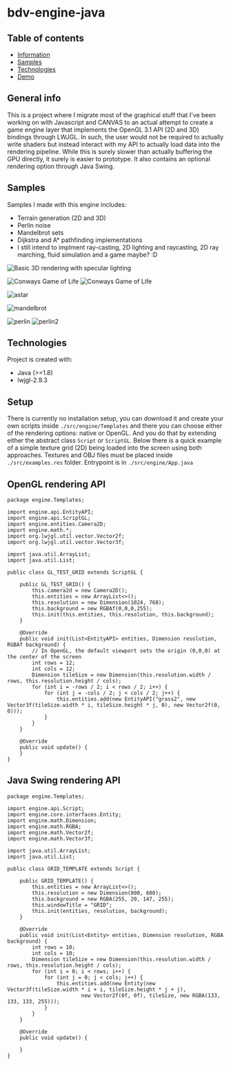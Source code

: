 # bdv-engine-java

## Table of contents
* [Information](#general-info)
* [Samples](#samples)
* [Technologies](#technologies)
* [Demo](#setup)

## General info
This is a project where I migrate most of the graphical stuff that I've been working on with Javascript and CANVAS to an actual attempt to create a game engine layer that implements the OpenGL 3.1 API (2D and 3D) bindings through LWJGL. In such, the user would not be required to actually write shaders but instead interact with my API to actually load data into the rendering pipeline. While this is surely slower than actually buffering the GPU directly, it surely is easier to prototype. It also contains an optional rendering option through Java Swing.

## Samples
Samples I made with this engine includes:

- Terrain generation (2D and 3D)
- Perlin noise
- Mandelbrot sets
- Dijkstra and A* pathfinding implementations
- I still intend to implment ray-casting, 2D lighting and raycasting, 2D ray marching, fluid simulation and a game maybe? :D

![Basic 3D rendering with specular lighting](./samples/basic.gif)

![Conways Game of Life](./samples/conways.gif)
![Conways Game of Life](./samples/conways2.gif)

![astar](./samples/astar.gif)

![mandelbrot](./samples/mandelbrot.gif)

![perlin](./samples/perlin.PNG)
![perlin2](./samples/perlin2.gif)



	
## Technologies
Project is created with:
* Java (>=1.8)
* lwjgl-2.9.3
	
## Setup
There is currently no installation setup, you can download it  and create your own scripts inside  ``./src/engine/Templates`` and there you can choose either of the rendering options: native or OpenGL. And you do that by extending either the abstract class `Script` or `ScriptGL`. Below there is a quick example of a simple texture grid (2D) being loaded into the screen using both approaches. Textures and OBJ files must be placed inside `./src/examples.res` folder. Entrypoint is in `./src/engine/App.java`

## OpenGL rendering API
```
package engine.Templates;

import engine.api.EntityAPI;
import engine.api.ScriptGL;
import engine.entities.Camera2D;
import engine.math.*;
import org.lwjgl.util.vector.Vector2f;
import org.lwjgl.util.vector.Vector3f;

import java.util.ArrayList;
import java.util.List;

public class GL_TEST_GRID extends ScriptGL {

    public GL_TEST_GRID() {
        this.camera2d = new Camera2D();
        this.entities = new ArrayList<>();
        this.resolution = new Dimension(1024, 768);
        this.background = new RGBAf(0,0,0,255);
        this.init(this.entities, this.resolution, this.background);
    }

    @Override
    public void init(List<EntityAPI> entities, Dimension resolution, RGBAf background) {
        // In OpenGL, the default viewport sets the origin (0,0,0) at the center of the screen
        int rows = 12;
        int cols = 12;
        Dimension tileSize = new Dimension(this.resolution.width / rows, this.resolution.height / cols);
        for (int i = -rows / 2; i < rows / 2; i++) {
            for (int j = -cols / 2; j < cols / 2; j++) {
                this.entities.add(new EntityAPI("grass2", new Vector3f(tileSize.width * i, tileSize.height * j, 0), new Vector2f(0, 0)));
            }
        }
    }

    @Override
    public void update() {
    }
}

```

## Java Swing rendering API

```
package engine.Templates;

import engine.api.Script;
import engine.core.interfaces.Entity;
import engine.math.Dimension;
import engine.math.RGBA;
import engine.math.Vector2f;
import engine.math.Vector3f;

import java.util.ArrayList;
import java.util.List;

public class GRID_TEMPLATE extends Script {

    public GRID_TEMPLATE() {
        this.entities = new ArrayList<>();
        this.resolution = new Dimension(800, 600);
        this.background = new RGBA(255, 20, 147, 255);
        this.windowTitle = "GRID";
        this.init(entities, resolution, background);
    }

    @Override
    public void init(List<Entity> entities, Dimension resolution, RGBA background) {
        int rows = 10;
        int cols = 10;
        Dimension tileSize = new Dimension(this.resolution.width / rows, this.resolution.height / cols);
        for (int i = 0; i < rows; i++) {
            for (int j = 0; j < cols; j++) {
                this.entities.add(new Entity(new Vector3f(tileSize.width * i + i, tileSize.height * j + j),
                        new Vector2f(0f, 0f), tileSize, new RGBA(133, 133, 133, 255)));
            }
        }
    }

    @Override
    public void update() {

    }
}

```